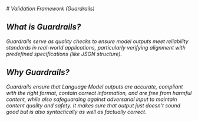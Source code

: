 ﻿<i># Validation Framework (Guardrails)<i/>

 ## What is Guardrails? 

Guardrails serve as quality checks to ensure model outputs meet reliability standards in real-world applications, particularly verifying alignment with predefined specifications (like JSON structure).

## Why Guardrails?

Guardrails ensure that Language Model outputs are accurate, compliant with the right format, contain correct information, and are free from harmful content, while also safeguarding against adversarial input to maintain content quality and safety. It makes sure that output just doesn't sound good but is also syntactically as well as factually correct.

##

